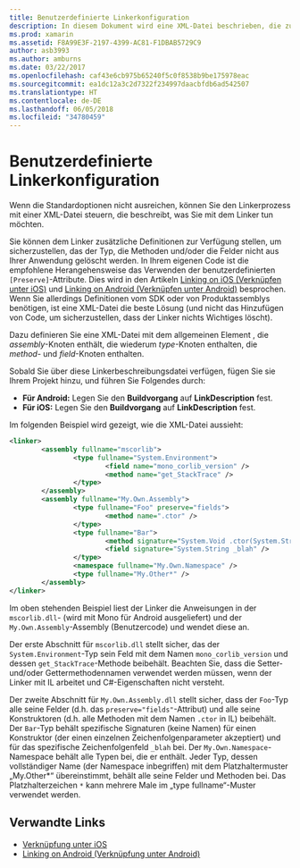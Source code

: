 ```yaml
---
title: Benutzerdefinierte Linkerkonfiguration
description: In diesem Dokument wird eine XML-Datei beschrieben, die zum Konfigurieren des Linkers verwendet werden kann, um explizit sicherzustellen, dass erforderlicher Code nicht aus der verknüpften Anwendung gelöscht wird.
ms.prod: xamarin
ms.assetid: F8A99E3F-2197-4399-AC81-F1DBAB5729C9
author: asb3993
ms.author: amburns
ms.date: 03/22/2017
ms.openlocfilehash: caf43e6cb975b65240f5c0f8538b9be175978eac
ms.sourcegitcommit: ea1dc12a3c2d7322f234997daacbfdb6ad542507
ms.translationtype: HT
ms.contentlocale: de-DE
ms.lasthandoff: 06/05/2018
ms.locfileid: "34780459"
---
```

# <a name="custom-linker-configuration"></a>Benutzerdefinierte Linkerkonfiguration

Wenn die Standardoptionen nicht ausreichen, können Sie den Linkerprozess mit einer XML-Datei steuern, die beschreibt, was Sie mit dem Linker tun möchten.

Sie können dem Linker zusätzliche Definitionen zur Verfügung stellen, um sicherzustellen, das der Typ, die Methoden und/oder die Felder nicht aus Ihrer Anwendung gelöscht werden. In Ihrem eigenen Code ist die empfohlene Herangehensweise das Verwenden der benutzerdefinierten `[Preserve]`-Attribute. Dies wird in den Artikeln [Linking on iOS (Verknüpfen unter iOS)](~/ios/deploy-test/linker.md) und [Linking on Android (Verknüpfen unter Android)](~/android/deploy-test/linker.md) besprochen.
Wenn Sie allerdings Definitionen vom SDK oder von Produktassemblys benötigen, ist eine XML-Datei die beste Lösung (und nicht das Hinzufügen von Code, um sicherzustellen, dass der Linker nichts Wichtiges löscht).

Dazu definieren Sie eine XML-Datei mit dem allgemeinen Element <linker>, die *assembly*-Knoten enthält, die wiederum *type*-Knoten enthalten, die *method*- und *field*-Knoten enthalten.

Sobald Sie über diese Linkerbeschreibungsdatei verfügen, fügen Sie sie Ihrem Projekt hinzu, und führen Sie Folgendes durch:

-  **Für Android:** Legen Sie den **Buildvorgang** auf **LinkDescription** fest.
-  **Für iOS:** Legen Sie den **Buildvorgang** auf **LinkDescription** fest.


Im folgenden Beispiel wird gezeigt, wie die XML-Datei aussieht:

```xml
<linker>
        <assembly fullname="mscorlib">
                <type fullname="System.Environment">
                        <field name="mono_corlib_version" />
                        <method name="get_StackTrace" />
                </type>
        </assembly>
        <assembly fullname="My.Own.Assembly">
                <type fullname="Foo" preserve="fields">
                        <method name=".ctor" />
                </type>
                <type fullname="Bar">
                        <method signature="System.Void .ctor(System.String)" />
                        <field signature="System.String _blah" />
                </type>
                <namespace fullname="My.Own.Namespace" />
                <type fullname="My.Other*" />
        </assembly>
</linker>
```

Im oben stehenden Beispiel liest der Linker die Anweisungen in der `mscorlib.dll`- (wird mit Mono für Android ausgeliefert) und der `My.Own.Assembly`-Assembly (Benutzercode) und wendet diese an.

Der erste Abschnitt für `mscorlib.dll` stellt sicher, das der `System.Environment`-Typ sein Feld mit dem Namen `mono_corlib_version` und dessen `get_StackTrace`-Methode beibehält.
Beachten Sie, dass die Setter- und/oder Gettermethodennamen verwendet werden müssen, wenn der Linker mit IL arbeitet und C#-Eigenschaften nicht versteht.

Der zweite Abschnitt für `My.Own.Assembly.dll` stellt sicher, dass der `Foo`-Typ alle seine Felder (d.h. das `preserve="fields"`-Attribut) und alle seine Konstruktoren (d.h. alle Methoden mit dem Namen `.ctor` in IL) beibehält. Der `Bar`-Typ behält spezifische Signaturen (keine Namen) für einen Konstruktor (der einen einzelnen Zeichenfolgenparameter akzeptiert) und für das spezifische Zeichenfolgenfeld `_blah` bei.
Der `My.Own.Namespace`-Namespace behält alle Typen bei, die er enthält.
Jeder Typ, dessen vollständiger Name (der Namespace inbegriffen) mit dem Platzhaltermuster „My.Other\*“ übereinstimmt, behält alle seine Felder und Methoden bei. Das Platzhalterzeichen `*` kann mehrere Male im „type fullname“-Muster verwendet werden.



## <a name="related-links"></a>Verwandte Links

- [Verknüpfung unter iOS](~/ios/deploy-test/linker.md)
- [Linking on Android (Verknüpfung unter Android)](~/android/deploy-test/linker.md)
